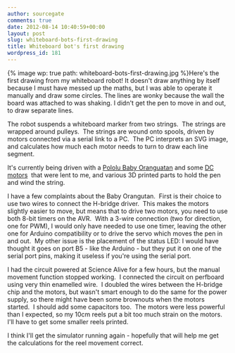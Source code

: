 ```yaml
---
author: sourcegate
comments: true
date: 2012-08-14 10:40:59+00:00
layout: post
slug: whiteboard-bots-first-drawing
title: Whiteboard bot's first drawing
wordpress_id: 181
---
```


{% image wp: true path: whiteboard-bots-first-drawing.jpg %}Here's the first drawing from my whiteboard robot! It doesn't draw anything by itself because I must have messed up the maths, but I was able to operate it manually and draw some circles. The lines are wonky because the wall the board was attached to was shaking. I didn't get the pen to move in and out, to draw separate lines.

The robot suspends a whiteboard marker from two strings.  The strings are wrapped around pulleys.  The strings are wound onto spools, driven by motors connected via a serial link to a PC.  The PC interprets an SVG image, and calculates how much each motor needs to turn to draw each line segment.

It's currently being driven with a [Pololu Baby Oranguatan](http://www.pololu.com/docs/0J14) and some [DC motors](http://www.goldmine-elec-products.com/prodinfo.asp?number=G16279)  that were lent to me, and various 3D printed parts to hold the pen and wind the string.

I have a few complaints about the Baby Orangutan.  First is their choice to use two wires to connect the H-bridge driver.  This makes the motors slightly easier to move, but means that to drive two motors, you need to use both 8-bit timers on the AVR.  With a 3-wire connection (two for direction, one for PWM), I would only have needed to use one timer, leaving the other one for Arduino compatibility or to drive the servo which moves the pen in and out.  My other issue is the placement of the status LED: I would have thought it goes on port B5 - like the Arduino - but they put it on one of the serial port pins, making it useless if you're using the serial port.

I had the circuit powered at Science Alive for a few hours, but the manual movement function stopped working.  I connected the circuit on perfboard using very thin enamelled wire.  I doubled the wires between the H-bridge chip and the motors, but wasn't smart enough to do the same for the power supply, so there might have been some brownouts when the motors started.  I should add some capacitors too.  The motors were less powerful than I expected, so my 10cm reels put a bit too much strain on the motors.  I'll have to get some smaller reels printed.

I think I'll get the simulator running again - hopefully that will help me get the calculations for the reel movement correct.
